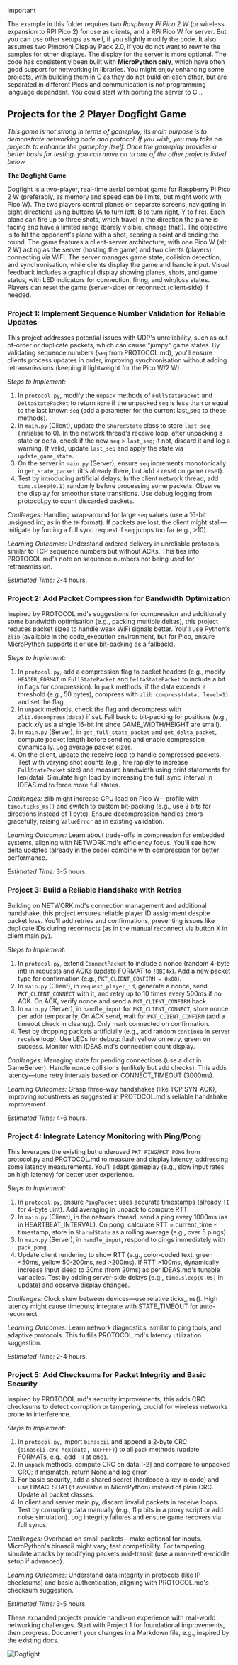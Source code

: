 
> [!IMPORTANT]  
> The example in this folder requires two *Raspberry Pi Pico 2 W* (or wireless expansion to RPI Pico 2) for use as clients, and a RPi Pico W for server. But you can use other setups as well, if you slightly modify the code. It also assumes two Pimoroni Display Pack 2.0, if you do not want to rewrite the samples for other displays. The display for the server is more optional. The code has consistently been built with __MicroPython only__, which have often good support for networking in libraries. You might enjoy enhancing some projects, with building them in C as they do not build on each other, but are separated in different Picos and communication is not programming language dependent. You could start with porting the server to C ..


## Projects for the 2 Player Dogfight Game

*This game is not strong in terms of gameplay; its main purpose is to demonstrate networking code
and protocol. If you wish, you may take on projects to enhance the gameplay itself. Once the gameplay
provides a better basis for testing, you can move on to one of the other projects listed below.*


__The Dogfight Game__

Dogfight is a two-player, real-time aerial combat game for Raspberry Pi Pico 2 W (preferably, as
memory and speed can be limits, but might work with Pico W). The two players control planes on
separate screens, navigating in eight directions using buttons (A to turn left, B to turn right,
Y to fire). Each plane can fire up to three shots, which travel in the direction the plane is
facing and have a limited range (barely visible, chnage that!). The objective is to hit the
opponent's plane with a shot, scoring a point and ending the round. The game features a client-server
architecture, with one Pico W (alt. 2 W) acting as the server (hosting the game) and two clients
(players) connecting via WiFi. The server manages game state, collision detection, and synchronisation,
while clients display the game and handle input. Visual feedback includes a graphical display showing
planes, shots, and game status, with LED indicators for connection, firing, and win/loss states.
Players can reset the game (server-side) or reconnect (client-side) if needed.

### Project 1: Implement Sequence Number Validation for Reliable Updates
This project addresses potential issues with UDP's unreliability, such as out-of-order or duplicate
packets, which can cause "jumpy" game states. By validating sequence numbers (`seq` from PROTOCOL.md),
you'll ensure clients process updates in order, improving synchronisation without adding retransmissions
(keeping it lightweight for the Pico W/2 W).

*Steps to Implement:*
1. In `protocol.py`, modify the `unpack` methods of `FullStatePacket` and `DeltaStatePacket` to return
   `None` if the unpacked `seq` is less than or equal to the last known `seq` (add a parameter for the
   current last_seq to these methods).
2. In `main.py` (Client), update the `SharedState` class to store `last_seq` (initialise to 0). In the
   network thread's receive loop, after unpacking a state or delta, check if the new `seq` > `last_seq`;
   if not, discard it and log a warning. If valid, update `last_seq` and apply the state via `update_game_state`.
3. On the server in `main.py` (Server), ensure `seq` increments monotonically in `get_state_packet`
   (it's already there, but add a reset on game reset).
4. Test by introducing artificial delays: In the client network thread, add `time.sleep(0.1)` randomly
   before processing some packets. Observe the display for smoother state transitions. Use debug logging
   from protocol.py to count discarded packets.

*Challenges:* Handling wrap-around for large `seq` values (use a 16-bit unsigned int, as in the `!H` format).
If packets are lost, the client might stall—mitigate by forcing a full sync request if `seq` jumps too far
(e.g., >10).

*Learning Outcomes:* Understand ordered delivery in unreliable protocols, similar to TCP sequence numbers
but without ACKs. This ties into PROTOCOL.md's note on sequence numbers not being used for retransmission.

*Estimated Time:* 2-4 hours.


### Project 2: Add Packet Compression for Bandwidth Optimization
Inspired by PROTOCOL.md's suggestions for compression and additionally some bandwidth optimisation
(e.g., packing multiple deltas), this project reduces packet sizes to handle weak WiFi signals better.
You'll use Python's `zlib` (available in the code_execution environment, but for Pico, ensure MicroPython
supports it or use bit-packing as a fallback).

*Steps to Implement:*
1. In `protocol.py`, add a compression flag to packet headers (e.g., modify `HEADER_FORMAT` in
   `FullStatePacket` and `DeltaStatePacket` to include a bit in flags for compression). In `pack`
   methods, if the data exceeds a threshold (e.g., 50 bytes), compress with `zlib.compress(data, level=1)`
   and set the flag.
2. In `unpack` methods, check the flag and decompress with `zlib.decompress(data)` if set. Fall back
   to bit-packing for positions (e.g., pack x/y as a single 16-bit int since GAME_WIDTH/HEIGHT are small).
3. In `main.py` (Server), in `get_full_state_packet` and `get_delta_packet`, compute packet length
   before sending and enable compression dynamically. Log average packet sizes.
4. On the client, update the receive loop to handle compressed packets. Test with varying shot counts
   (e.g., fire rapidly to increase `FullStatePacket` size) and measure bandwidth using print statements
   for len(data). Simulate high load by increasing the full_sync_interval in IDEAS.md to force more full states.

*Challenges:* zlib might increase CPU load on Pico W—profile with `time.ticks_ms()` and switch to custom
bit-packing (e.g., use 3 bits for directions instead of 1 byte). Ensure decompression handles errors gracefully,
raising `ValueError` as in existing validation.

*Learning Outcomes:* Learn about trade-offs in compression for embedded systems, aligning with NETWORK.md's
efficiency focus. You'll see how delta updates (already in the code) combine with compression for better performance.

*Estimated Time:* 3-5 hours.


### Project 3: Build a Reliable Handshake with Retries
Building on NETWORK.md's connection management and additional handshake, this project ensures reliable player
ID assignment despite packet loss. You'll add retries and confirmations, preventing issues like duplicate IDs
during reconnects (as in the manual reconnect via button X in client main.py).

*Steps to Implement:*
1. In `protocol.py`, extend `ConnectPacket` to include a nonce (random 4-byte int) in requests and ACKs
   (update FORMAT to `!BBI4x`). Add a new packet type for confirmation (e.g., `PKT_CLIENT_CONFIRM = 0x08`).
2. In `main.py` (Client), in `request_player_id`, generate a nonce, send `PKT_CLIENT_CONNECT` with it, and
   retry up to 10 times every 500ms if no ACK. On ACK, verify nonce and send a `PKT_CLIENT_CONFIRM` back.
3. In `main.py` (Server), in `handle_input` for `PKT_CLIENT_CONNECT`, store nonce per addr temporarily.
   On ACK send, wait for `PKT_CLIENT_CONFIRM` (add a timeout check in cleanup). Only mark connected on confirmation.
4. Test by dropping packets artificially (e.g., add random `continue` in server receive loop). Use LEDs
   for debug: flash yellow on retry, green on success. Monitor with IDEAS.md's connection count display.

*Challenges:* Managing state for pending connections (use a dict in GameServer). Handle nonce collisions
(unlikely but add checks). This adds latency—tune retry intervals based on CONNECT_TIMEOUT (3000ms).

*Learning Outcomes:* Grasp three-way handshakes (like TCP SYN-ACK), improving robustness as suggested
in PROTOCOL.md's reliable handshake improvement.

*Estimated Time:* 4-6 hours.


### Project 4: Integrate Latency Monitoring with Ping/Pong
This leverages the existing but underused `PKT_PING`/`PKT_PONG` from protocol.py and PROTOCOL.md to measure
and display latency, addressing some latency measurements. You'll adapt gameplay (e.g., slow input
rates on high latency) for better user experience.

*Steps to Implement:*
1. In `protocol.py`, ensure `PingPacket` uses accurate timestamps (already `!I` for 4-byte uint). Add
   averaging in unpack to compute RTT.
2. In `main.py` (Client), in the network thread, send a ping every 1000ms (as in HEARTBEAT_INTERVAL).
   On pong, calculate RTT = current_time - timestamp, store in `SharedState` as a rolling average
   (e.g., over 5 pings).
3. In `main.py` (Server), in `handle_input`, respond to pings immediately with `pack_pong`.
4. Update client rendering to show RTT (e.g., color-coded text: green <50ms, yellow 50-200ms, red >200ms).
   If RTT >100ms, dynamically increase input sleep to 30ms (from 20ms) as per IDEAS.md's tunable variables.
   Test by adding server-side delays (e.g., `time.sleep(0.05)` in update) and observe display changes.

*Challenges:* Clock skew between devices—use relative ticks_ms(). High latency might cause timeouts;
integrate with STATE_TIMEOUT for auto-reconnect.

*Learning Outcomes:* Learn network diagnostics, similar to ping tools, and adaptive protocols.
This fulfills PROTOCOL.md's latency utilization suggestion.

*Estimated Time:* 2-4 hours.


### Project 5: Add Checksums for Packet Integrity and Basic Security
Inspired by PROTOCOL.md's security improvements, this adds CRC checksums to detect corruption or tampering,
crucial for wireless networks prone to interference.

*Steps to Implement:*
1. In `protocol.py`, import `binascii` and append a 2-byte CRC (`binascii.crc_hqx(data, 0xFFFF)`) to
   all `pack` methods (update FORMATs, e.g., add `!H` at end).
2. In `unpack` methods, compute CRC on data[:-2] and compare to unpacked CRC; if mismatch, return None
   and log error.
3. For basic security, add a shared secret (hardcode a key in code) and use HMAC-SHA1 (if available
   in MicroPython) instead of plain CRC. Update all packet classes.
4. In client and server main.py, discard invalid packets in receive loops. Test by corrupting data
   manually (e.g., flip bits in a proxy script or add noise simulation). Log integrity failures and
   ensure game recovers via full syncs.

*Challenges:* Overhead on small packets—make optional for inputs. MicroPython's binascii might vary;
test compatibility. For tampering, simulate attacks by modifying packets mid-transit (use a
man-in-the-middle setup if advanced).

*Learning Outcomes:* Understand data integrity in protocols (like IP checksums) and basic authentication,
aligning with PROTOCOL.md's checksum suggestion.

*Estimated Time:* 3-5 hours.

These expanded projects provide hands-on experience with real-world networking challenges.
Start with Project 1 for foundational improvements, then progress. Document your changes in
a Markdown file, e.g., inspired by the existing docs.


![Dogfight](dogfight.png)
